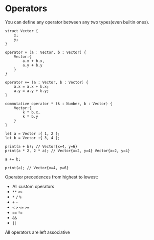 # Operators

You can define any operator between any two types(even builtin ones).

```frugurt
struct Vector {
    x;
    y;
}

operator + (a : Vector, b : Vector) {
    Vector:{
        a.x + b.x,
        a.y + b.y
    }
}

operator += (a : Vector, b : Vector) {
    a.x = a.x + b.x;
    a.y = a.y + b.y;
}

commutative operator * (k : Number, b : Vector) {
    Vector:{
        k * b.x,
        k * b.y
    }
}

let a = Vector :{ 1, 2 };
let b = Vector :{ 3, 4 };

print(a + b); // Vector{x=4, y=6}
print(a * 2, 2 * a); // Vector{x=2, y=4} Vector{x=2, y=4}

a += b;

print(a); // Vector{x=4, y=6}
```

Operator precedences from highest to lowest:

- All custom operators
- `**` `<>`
- `*` `/` `%`
- `+` `-`
- `<` `>` `<=` `>=`
- `==` `!=`
- `&&`
- `||`

All operators are left associative
